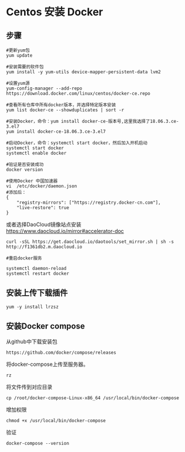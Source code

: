 # Centos 安装 Docker

## 步骤

	#更新yum包
	yum update

	#安装需要的软件包
	yum install -y yum-utils device-mapper-persistent-data lvm2
	
	#设置yum源
	yum-config-manager --add-repo https://download.docker.com/linux/centos/docker-ce.repo

	#查看所有仓库中所有docker版本，并选择特定版本安装
	yum list docker-ce --showduplicates | sort -r

	#安装Docker，命令：yum install docker-ce-版本号,这里我选择了18.06.3.ce-3.el7
	yum install docker-ce-18.06.3.ce-3.el7

	#启动Docker，命令：systemctl start docker，然后加入开机启动
	systemctl start docker
	systemctl enable docker

	#验证是否安装成功
	docker version

	#使用Docker 中国加速器
	vi  /etc/docker/daemon.json
	#添加后：
	{
	    "registry-mirrors": ["https://registry.docker-cn.com"],
	    "live-restore": true
	}

	
	
或者选择DaoCloud镜像站点安装 https://www.daocloud.io/mirror#accelerator-doc

	curl -sSL https://get.daocloud.io/daotools/set_mirror.sh | sh -s http://f1361db2.m.daocloud.io

	#重启docker服务

	systemctl daemon-reload
	systemctl restart docker


## 安装上传下载插件

	yum -y install lrzsz
	

## 安装Docker compose

从github中下载安装包

	https://github.com/docker/compose/releases

将docker-compose上传至服务器。

	rz

将文件传到对应目录

	cp /root/docker-compose-Linux-x86_64 /usr/local/bin/docker-compose


增加权限

	chmod +x /usr/local/bin/docker-compose

验证

	docker-compose --version